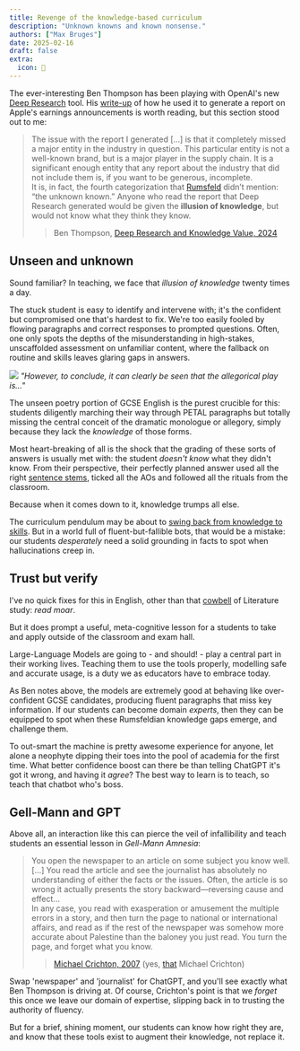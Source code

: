 ```yaml
---
title: Revenge of the knowledge-based curriculum
description: "Unknown knowns and known nonsense."
authors: ["Max Bruges"]
date: 2025-02-16
draft: false
extra:
  icon: 🧠
---
```


The ever-interesting Ben Thompson has been playing with OpenAI's new [Deep Research](https://openai.com/index/introducing-deep-research/) tool. His [write-up](https://stratechery.com/2025/deep-research-and-knowledge-value/) of how he used it to generate a report on Apple's earnings announcements is worth reading, but this section stood out to me:

> The issue with the report I generated [...] is that it completely missed a major entity in the industry in question. This particular entity is not a well-known brand, but is a major player in the supply chain. It is a significant enough entity that any report about the industry that did not include them is, if you want to be generous, incomplete.  
> It is, in fact, the fourth categorization that [Rumsfeld](https://en.wikipedia.org/wiki/There_are_unknown_unknowns) didn’t mention: “the unknown known.” Anyone who read the report that Deep Research generated would be given the **illusion of knowledge**, but would not know what they think they know.  
>> Ben Thompson, [Deep Research and Knowledge Value, 2024](https://stratechery.com/2025/deep-research-and-knowledge-value/)

## Unseen and unknown

Sound familiar? In teaching, we face that *illusion of knowledge* twenty times a day. 

The stuck student is easy to identify and intervene with; it's the confident but compromised one that's hardest to fix. We're too easily fooled by flowing paragraphs and correct responses to prompted questions. Often, one only spots the depths of the misunderstanding in high-stakes, unscaffolded assessment on unfamiliar content, where the fallback on routine and skills leaves glaring gaps in answers.

![](https://media3.giphy.com/media/v1.Y2lkPTc5MGI3NjExcGxkenV0cW5nMHFxNTczeW93NHdzM2FhdDE1dmR3eXk0NjAzZDVkZCZlcD12MV9pbnRlcm5hbF9naWZfYnlfaWQmY3Q9Zw/VIPfTy8y1Lc5iREYDS/giphy.gif)
*"However, to conclude, it can clearly be seen that the allegorical play is..."*

The unseen poetry portion of GCSE English is the purest crucible for this: students diligently marching their way through PETAL paragraphs but totally missing the central conceit of the dramatic monologue or allegory, simply because they lack the *knowledge* of those forms.

Most heart-breaking of all is the shock that the grading of these sorts of answers is usually met with: the student _doesn't know_ what they didn't know. From their perspective, their perfectly planned answer used all the right [sentence stems](@/experiments/kickstart.md), ticked all the AOs and followed all the rituals from the classroom. 

Because when it comes down to it, knowledge trumps all else. 

The curriculum pendulum may be about to [swing back from knowledge to skills](https://www.tes.com/magazine/news/general/dfe-curriculum-and-assessment-review-7-key-details). But in a world full of fluent-but-fallible bots, that would be a mistake: our students _desperately_ need a solid grounding in facts to spot when hallucinations creep in.

## Trust but verify

I've no quick fixes for this in English, other than that [cowbell](https://en.wikipedia.org/wiki/More_Cowbell) of Literature study: *read moar*.

But it does prompt a useful, meta-cognitive lesson for a students to take and apply outside of the classroom and exam hall.

Large-Language Models are going to - and should! - play a central part in their working lives. Teaching them to use the tools properly, modelling safe and accurate usage, is a duty we as educators have to embrace today. 

As Ben notes above, the models are extremely good at behaving like over-confident GCSE candidates, producing fluent paragraphs that miss key information. If our students can become domain _experts_, then they can be equipped to spot when these Rumsfeldian knowledge gaps emerge, and challenge them. 

To out-smart the machine is pretty awesome experience for anyone, let alone a neophyte dipping their toes into the pool of academia for the first time. What better confidence boost can there be than telling ChatGPT it's got it wrong, and having it _agree_? The best way to learn is to teach, so teach that chatbot who's boss.

## Gell-Mann and GPT

Above all, an interaction like this can pierce the veil of infallibility and teach students an essential lesson in _Gell-Mann Amnesia_:

>  You open the newspaper to an article on some subject you know well. [...] You read the article and see the journalist has absolutely no understanding of either the facts or the issues. Often, the article is so wrong it actually presents the story backward—reversing cause and effect...  
> In any case, you read with exasperation or amusement the multiple errors in a story, and then turn the page to national or international affairs, and read as if the rest of the newspaper was somehow more accurate about Palestine than the baloney you just read. You turn the page, and forget what you know.  
>> [Michael Crichton, 2007](https://web.archive.org/web/20070714204136/http://www.michaelcrichton.net/speech-whyspeculate.html) (yes, [that](https://en.wikipedia.org/wiki/Jurassic_Park) Michael Crichton)

Swap 'newspaper' and 'journalist' for ChatGPT, and you'll see exactly what Ben Thompson is driving at. Of course, Crichton's point is that we _forget_ this once we leave our domain of expertise, slipping back in to trusting the authority of fluency. 

But for a brief, shining moment, our students can know how right they are, and know that these tools exist to augment their knowledge, not replace it.
